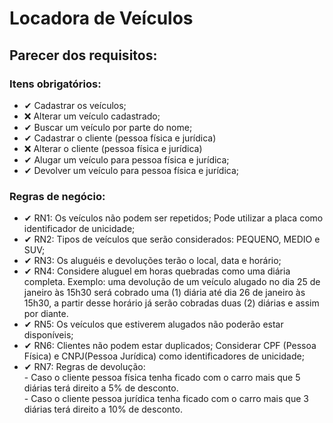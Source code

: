 # Locadora de Veículos

## Parecer dos requisitos:

### Itens obrigatórios:
 - ✔ Cadastrar os veículos;
 - ❌ Alterar um veículo cadastrado;
 - ✔ Buscar um veículo por parte do nome;
 - ✔ Cadastrar o cliente (pessoa física e jurídica)
 - ❌ Alterar o cliente (pessoa física e jurídica)
 - ✔ Alugar um veículo para pessoa física e jurídica;
 - ✔ Devolver um veículo para pessoa física e jurídica;

### Regras de negócio:
 - ✔ RN1: Os veículos não podem ser repetidos; Pode utilizar a placa como identificador de unicidade;
 - ✔ RN2: Tipos de veículos que serão considerados: PEQUENO, MEDIO e SUV;
 - ✔ RN3: Os aluguéis e devoluções terão o local, data e horário;
 - ✔ RN4: Considere aluguel em horas quebradas como uma diária completa. Exemplo: uma devolução de um veículo alugado no dia 25 de janeiro às 15h30 será cobrado uma (1) diária até dia 26 de janeiro às 15h30, a partir desse horário já serão cobradas duas (2) diárias e assim por diante.
 - ✔ RN5: Os veículos que estiverem alugados não poderão estar disponíveis;
 - ✔ RN6: Clientes não podem estar duplicados; Considerar CPF (Pessoa Física) e CNPJ(Pessoa Jurídica) como identificadores de unicidade;
 - ✔ RN7: Regras de devolução: <br>
       - Caso o cliente pessoa física tenha ficado com o carro mais que 5 diárias terá direito a 5% de desconto. <br>
       - Caso o cliente pessoa jurídica tenha ficado com o carro mais que 3 diárias terá direito a 10% de desconto.
